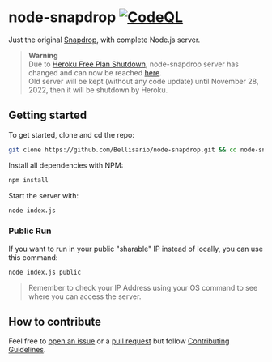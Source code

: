 # node-snapdrop [![CodeQL](https://github.com/Bellisario/node-snapdrop/actions/workflows/codeql-analysis.yml/badge.svg)](https://github.com/Bellisario/node-snapdrop/actions/workflows/codeql-analysis.yml)

Just the original [Snapdrop](https://github.com/RobinLinus/Snapdrop), with complete Node.js server.

> **Warning**\
> Due to [Heroku Free Plan Shutdown](https://github.com/Bellisario/node-snapdrop/issues/15), node-snapdrop server has changed and can now be reached [here](https://node-snapdrop.onrender.com).\
> Old server will be kept (without any code update) until November 28, 2022, then it will be shutdown by Heroku.

## Getting started

To get started, clone and cd the repo:

```bash
git clone https://github.com/Bellisario/node-snapdrop.git && cd node-snapdrop
```

Install all dependencies with NPM:

```bash
npm install
```

Start the server with:

```bash
node index.js
```

### Public Run

If you want to run in your public "sharable" IP instead of locally, you can use this command:

```bash
node index.js public
```

> Remember to check your IP Address using your OS command to see where you can access the server.

## How to contribute

Feel free to [open an issue](https://github.com/Bellisario/node-snapdrop/issues/new/choose) or a [pull request](https://github.com/Bellisario/node-snapdrop/pulls) but follow [Contributing Guidelines](https://github.com/Bellisario/node-snapdrop/blob/main/CONTRIBUTING.md).

